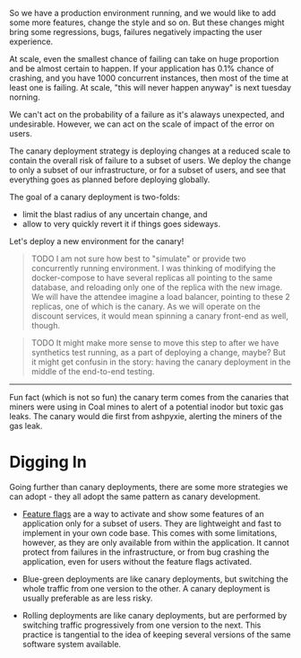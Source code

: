 So we have a production environment running, and we would like to add some more features, change the style and so on.
But these changes might bring some regressions, bugs, failures negatively impacting the user experience.

At scale, even the smallest chance of failing can take on huge proportion and be almost certain to happen.
If your application has 0.1% chance of crashing, and you have 1000 concurrent instances, then most of the time at least one is failing.
At scale, "this will never happen anyway" is next tuesday norning.

We can't act on the probability of a failure as it's alaways unexpected, and undesirable.
However, we can act on the scale of impact of the error on users.

The canary deployment strategy is deploying changes at a reduced scale to contain the overall risk of failure to a subset of users.
We deploy the change to only a subset of our infrastructure, or for a subset of users, and see that everything goes as planned before deploying globally.

The goal of a canary deployment is two-folds:
- limit the blast radius of any uncertain change, and
- allow to very quickly revert it if things goes sideways.

Let's deploy a new environment for the canary!

> TODO I am not sure how best to "simulate" or provide two concurrently running environment.
I was thinking of modifying the docker-compose to have several replicas all pointing to the same database, and reloading only one of the replica with the new image.
We will have the attendee imagine a load balancer, pointing to these 2 replicas, one of which is the canary.
As we will operate on the discount services, it would mean spinning a canary front-end as well, though.

> TODO It might make more sense to move this step to after we have synthetics test running, as a part of deploying a change, maybe? But it might get confusin in the story: having the canary deployment in the middle of the end-to-end testing.

---

Fun fact (which is not so fun) the canary term comes from the canaries that miners were using in Coal mines to alert of a potential inodor but toxic gas leaks. The canary would die first from ashpyxie, alerting the miners of the gas leak.

# Digging In

Going further than canary deployments, there are some more strategies we can adopt - they all adopt the same pattern as canary development.

- [Feature flags](https://featureflags.io) are a way to activate and show some features of an application only for a subset of users.
They are lightweight and fast to implement in your own code base.
This comes with some limitations, however, as they are only available from within the application.
It cannot protect from failures in the infrastructure, or from bug crashing the application, even for users without the feature flags activated.

- Blue-green deployments are like canary deployments, but switching the whole traffic from one version to the other. A canary deployment is usually preferable as are less risky.

- Rolling deployments are like canary deployments, but are performed by switching traffic progressively from one version to the next.
This practice is tangential to the idea of keeping several versions of the same software system available.